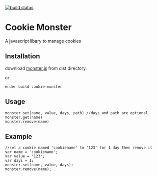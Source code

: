 [![build status](https://secure.travis-ci.org/jgallen23/cookie-monster.png)](http://travis-ci.org/jgallen23/cookie-monster)
# Cookie Monster
A javascript libary to manage cookies

## Installation

download [monster.js](https://github.com/jgallen23/cookie-monster/raw/master/dist/monster.js) from dist directory. 

or

	ender build cookie-monster 

## Usage

	monster.set(name, value, days, path) //days and path are optional
	monster.get(name)
	monster.remove(name)

## Example

	//set a cookie named 'cookiename' to '123' for 1 day then remove it
	var name = 'cookiename';
	var value = '123';
	var days = 1;
	monster.set(name, value, days);
	monster.remove(name);
